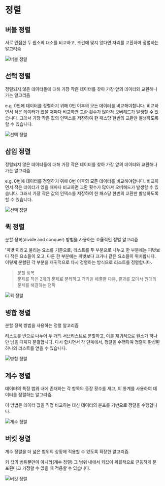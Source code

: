 # 정렬

## 버블 정렬

서로 인접한 두 원소의 대소를 비교하고, 조건에 맞지 않다면 자리를 교환하며 정렬하는 알고리즘

![버블 정렬](image/bubble_sort.png)

## 선택 정렬

정렬되지 않은 데이터들에 대해 가장 작은 데이터를 찾아 가장 앞의 데이터와 교환해나가는 알고리즘

e.g. 0번에 데이터를 정렬하기 위해 0번 이후의 모든 데이터를 비교해야합니다. 비교하면서 작은 데이터가 있을 때마다 비교하면 교환 횟수가 많아져 오버헤드가 발생할 수 있습니다. 그래서 가장 작은 값의 인덱스를 저장하여 한 패스당 한번의 교환만 발생하도록 할 수 있습니다.

![선택 정렬](image/selection_sort.png)

## 삽입 정렬

정렬되지 않은 데이터들에 대해 가장 작은 데이터를 찾아 가장 앞의 데이터와 교환해나가는 알고리즘

e.g. 0번에 데이터를 정렬하기 위해 0번 이후의 모든 데이터를 비교해야합니다. 비교하면서 작은 데이터가 있을 때마다 비교하면 교환 횟수가 많아져 오버헤드가 발생할 수 있습니다. 그래서 가장 작은 값의 인덱스를 저장하여 한 패스당 한번의 교환만 발생하도록 할 수 있습니다.

![선택 정렬](image/selection_sort.png)

## 퀵 정렬

분할 정복(divide and conquer) 방법을 사용하는 효율적인 정렬 알고리즘 

'피벗'이라고 불리는 요소를 기준으로, 리스트를 두 부분으로 나누고 한 부분에는 피벗보다 작은 요소들이 오고, 다른 한 부분에는 피벗보다 크거나 같은 요소들이 위치합니다. 이렇게 분할된 각 부분을 재귀적으로 다시 정렬하는 방식으로 리스트를 정렬합니다.

> 분할 정복  
>문제를 작은 2개의 문제로 분리하고 각각을 해결한 다음, 결과를 모아서 원래의 문제를 해결하는 전략

![퀵 정렬](image/quick_sort.png)

## 병합 정렬

분할 정복 방법을 사용하는 정렬 알고리즘

리스트를 반으로 나누어 두 개의 서브리스트로 분할하고, 이를 재귀적으로 원소가 하나만 남을 때까지 분할합니다. 다시 합치면서 각 단계에서, 정렬을 수행하여 정렬이 완성된 하나의 리스트를 얻을 수 있습니다.

![병합 정렬](image/merge_sort.png)


## 계수 정렬

데이터의 특정 범위 내에 존재하는 각 항목의 등장 횟수를 세고, 이 통계를 사용하여 데이터를 정렬하는 알고리즘.  

이 방법은 데이터 값을 직접 비교하는 대신 데이터의 분포를 기반으로 정렬을 수행합니다.

![계수 정렬](image/counting_sort.png)

## 버킷 정렬

계수 정렬을 더 넓은 범위의 상황에 적용할 수 있도록 확장한 알고리즘.

키 값의 범위뿐만이 아니라(계수 정렬) 그 범위 내에서 키값이 확률적으로 균등하게 분포된다고 가정할 수 있을 때 적용할 수 있습니다.

![버킷 정렬](image/bucket_sort.png)